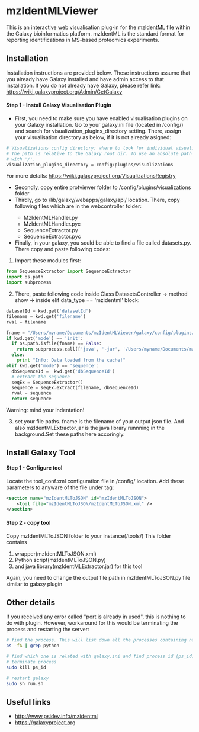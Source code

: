 # mzIdentMLViewer

This is an interactive web visualisation plug-in for the mzIdentML file within the Galaxy bioinformatics platform. mzIdentML is the standard format for reporting identifications in MS-based proteomics experiments.

## Installation

Installation instructions are provided below. These instructions assume that you already have Galaxy installed and have admin access to that installation. If you do not already have Galaxy, please refer link: https://wiki.galaxyproject.org/Admin/GetGalaxy

#### Step 1 - Install Galaxy Visualisation Plugin

* First, you need to make sure you have enabled visualisation plugins on your Galaxy installation. Go to your galaxy.ini file (located in <your galaxy directory>/config/) and search for visualization_plugins_directory setting. There, assign your visualisation directory as below, if it is not already asigned:

```bash
# Visualizations config directory: where to look for individual visualization plugins.
# The path is relative to the Galaxy root dir. To use an absolute path begin the path
# with '/'.
visualization_plugins_directory = config/plugins/visualizations
```
For more details: https://wiki.galaxyproject.org/VisualizationsRegistry

* Secondly, copy entire protviewer folder to <your galaxy directory>/config/plugins/visualizations folder
* Thirdly, go to <your galaxy directory>/lib/galaxy/webapps/galaxy/api/ location. There, copy following files which are in the webcontroller folder:
  * MzIdentMLHandler.py
  * MzIdentMLHandler.pyc
  * SequenceExtractor.py
  * SequenceExtractor.pyc
* Finally, in your galaxy, you sould be able to find a file called datasets.py. There copy and paste following codes:

1. Import these modules first:

```python
from SequenceExtractor import SequenceExtractor
import os.path
import subprocess
```

2. There, paste following code inside Class DatasetsController -> method show -> inside elif data_type == 'mzidentml' block:

```python
datasetId = kwd.get('datasetId')
filename = kwd.get('filename')
rval = filename

fname = "/Users/myname/Documents/mzIdentMLViewer/galaxy/config/plugins/visualizations/protviewer/static/data/"+datasetId+"_protein.json"
if kwd.get('mode') == 'init':
  if os.path.isfile(fname) == False:
    return subprocess.call(['java', '-jar', '/Users/myname/Documents/mzIdentMLVisualiser/galaxy/tools/mzIdentMLToJSON/mzIdentMLExtractor.jar', filename, datasetId])
  else:
    print "Info: Data loaded from the cache!"
elif kwd.get('mode') == 'sequence':
  dbSequenceId =  kwd.get('dbSequenceId')
  # extract the sequence
  seqEx = SequenceExtractor()
  sequence = seqEx.extract(filename, dbSequenceId)
  rval = sequence
  return sequence
```

Warning: mind your indentation!

3. set your file paths. fname is the filename of your output json file. And also mzIdentMLExtractor.jar is the java library runnning in the background.Set these paths here accoringly.

## Install Galaxy Tool

#### Step 1 - Configure tool

Locate the tool_conf.xml configuration file in <your galaxy directory>/config/ location.
Add these parameters to anyware of  the file under <toolbox> tag:

```XML
<section name="mzIdentMLToJSON" id="mzIdentMLToJSON">
    <tool file="mzIdentMLToJSON/mzIdentMLToJSON.xml" />
</section>
```
#### Step 2 - copy tool

Copy mzIdentMLToJSON folder to your instance(<your galaxy directory>/tools/)
This folder contains 
 1. wrapper(mzIdentMLToJSON.xml) 
 2. Python script(mzIdentMLToJSON.py)
 3. and java library(mzIdentMLExtractor.jar) for this tool

Again, you need to change the output file path in mzIdentMLToJSON.py file similar to galaxy plugin

## Other details

If you received any error called "port is already in used", this is nothing to do with plugin. However, workaround for this would be terminating the process and restarting the server:

```bash
# find the process. This will list down all the processes containing name python
ps -fA | grep python

# find which one is related with galaxy.ini and find process id (ps_id)
# terminate process
sudo kill ps_id

# restart galaxy
sudo sh run.sh
```

## Useful links

* http://www.psidev.info/mzidentml
* https://galaxyproject.org


